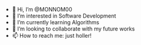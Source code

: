 - 👋 Hi, I’m @MONNOM00
- 👀 I’m interested in Software Development
- 🌱 I’m currently learning Algorithms
- 💞️ I’m looking to collaborate with my future works
- 📫 How to reach me: just holler!

<!---
MONNOM00/MONNOM00 is a ✨ special ✨ repository because its `README.md` (this file) appears on your GitHub profile.
You can click the Preview link to take a look at your changes.
--->
